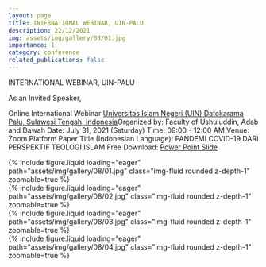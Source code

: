 ```yaml
---
layout: page
title: INTERNATIONAL WEBINAR, UIN-PALU
description: 22/12/2021
img: assets/img/gallery/08/01.jpg
importance: 1
category: conference
related_publications: false
---
```


<p class="distill-post-title">INTERNATIONAL WEBINAR, UIN-PALU</p>

As an Invited Speaker,

Online International Webinar [Universitas Islam Negeri (UIN) Datokarama Palu, Sulawesi Tengah, Indonesia](https://iainpalu.ac.id/)Organized by: Faculty of Ushuluddin, Adab and Dawah Date: July 31, 2021 (Saturday) Time: 09:00 - 12:00 AM Venue: Zoom Platform Paper Title (Indonesian Language): PANDEMI COVID-19 DARI PERSPEKTIF TEOLOGI ISLAM Free Download: [Power Point Slide](https://archive.org/details/pandemi-dari-perspektif-teologi-islam-ppw_202107/mode/2up)

<div class="row mt-3">
    <div class="col-sm mt-3 mt-md-0">
        {% include figure.liquid loading="eager" path="assets/img/gallery/08/01.jpg" class="img-fluid rounded z-depth-1" zoomable=true %}
    </div>
    <div class="col-sm mt-3 mt-md-0">
        {% include figure.liquid loading="eager" path="assets/img/gallery/08/02.jpg" class="img-fluid rounded z-depth-1" zoomable=true %}

</div>

<div class="row mt-3">
    </div>
    <div class="col-sm mt-3 mt-md-0">
        {% include figure.liquid loading="eager" path="assets/img/gallery/08/03.jpg" class="img-fluid rounded z-depth-1" zoomable=true %}
    </div>
    <div class="col-sm mt-3 mt-md-0">
        {% include figure.liquid loading="eager" path="assets/img/gallery/08/04.jpg" class="img-fluid rounded z-depth-1" zoomable=true %}
    </div>
</div>
